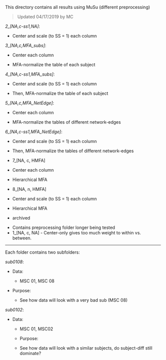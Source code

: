 This directory contains all results using MuSu (different preprocessing)

> Updated 04/17/2019 by MC

*2_[NA,c-ss1,NA]*:

+ Center and scale (to SS = 1) each column

*3_[NA,c,MFA_subs]*:

+ Center each column

+ MFA-normalize the table of each subject

*4_[NA,c-ss1,MFA_subs]*:

+ Center and scale (to SS = 1) each column

+ Then, MFA-normalize the table of each subject

*5_[NA,c,MFA_NetEdge]*:

+ Center each column

+ MFA-normalize the tables of different network-edges

*6_[NA,c-ss1,MFA_NetEdge]*:

+ Center and scale (to SS = 1) each column

+ Then, MFA-normalize the tables of different network-edges

* 7_[NA, c, HMFA]

+ Center each column

+ Hierarchical MFA

* 8_[NA, n, HMFA]

+ Center and scale (to SS = 1) each column

+ Hierarchical MFA


* archived

+ Contains preprocessing folder longer being tested
+ 1_[NA, c, NA] - Center-only gives too much weight to within vs. between. 

---
Each folder contains two subfolders:

*sub0108*:

+ Data: 
  
  + MSC 01, MSC 08

 + Purpose: 
   
   + See how data will look with a very bad sub (MSC 08)

*sub0102*:

+ Data: 
   
  + MSC 01, MSC02
   
   + Purpose: 
   
   + See how data will look with a similar subjects, do subject-diff still dominate? 
